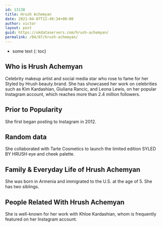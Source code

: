 ```yaml
---
id: 13138
title: Hrush Achemyan
date: 2021-04-07T12:49:34+00:00
author: victor
layout: post
guid: https://ukdataservers.com/hrush-achemyan/
permalink: /04/07/hrush-achemyan/
---
```


* some text
{: toc}


## Who is Hrush Achemyan



Celebrity makeup artist and social media star who rose to fame for her Styled by Hrush beauty brand. She has showcased her work on celebrities such as Kim Kardashian, Giuliana Rancic, and Leona Lewis, on her popular Instagram account, which reaches more than 2.4 million followers.

                
                
                
## Prior to Popularity



She first began posting to Instagram in 2012.

                
                
                
## Random data



She collaborated with Tarte Cosmetics to launch the limited edition SYLED BY HRUSH eye and cheek palette.

                
                
                
## Family & Everyday Life of Hrush Achemyan



She was born in Armenia and immigrated to the U.S. at the age of 5. She has two siblings.

                
                
                
## People Related With Hrush Achemyan



She is well-known for her work with Khloe Kardashian, whom is frequently featured on her Instagram account.

                
              
            
          
          
          